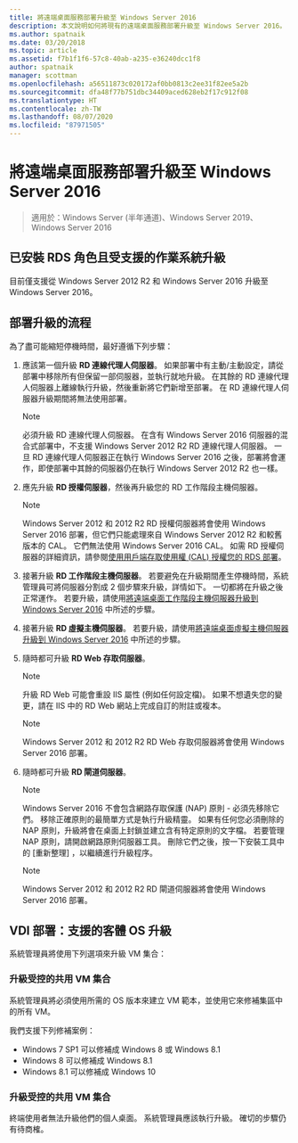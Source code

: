 ```yaml
---
title: 將遠端桌面服務部署升級至 Windows Server 2016
description: 本文說明如何將現有的遠端桌面服務部署升級至 Windows Server 2016。
ms.author: spatnaik
ms.date: 03/20/2018
ms.topic: article
ms.assetid: f7b1f1f6-57c8-40ab-a235-e36240dcc1f8
author: spatnaik
manager: scottman
ms.openlocfilehash: a56511873c020172af0bb0813c2ee31f82ee5a2b
ms.sourcegitcommit: dfa48f77b751dbc34409aced628eb2f17c912f08
ms.translationtype: HT
ms.contentlocale: zh-TW
ms.lasthandoff: 08/07/2020
ms.locfileid: "87971505"
---
```

# <a name="upgrading-your-remote-desktop-services-deployments-to-windows-server-2016"></a>將遠端桌面服務部署升級至 Windows Server 2016

>適用於：Windows Server (半年通道)、Windows Server 2019、Windows Server 2016

## <a name="supported-os-upgrades-with-rds-role-installed"></a>已安裝 RDS 角色且受支援的作業系統升級
目前僅支援從 Windows Server 2012 R2 和 Windows Server 2016 升級至 Windows Server 2016。

## <a name="flow-for-deployment-upgrades"></a>部署升級的流程
為了盡可能縮短停機時間，最好遵循下列步驟：

1. 應該第一個升級 **RD 連線代理人伺服器**。 如果部署中有主動/主動設定，請從部署中移除所有但保留一部伺服器，並執行就地升級。 在其餘的 RD 連線代理人伺服器上離線執行升級，然後重新將它們新增至部署。 在 RD 連線代理人伺服器升級期間將無法使用部署。

   > [!NOTE]
   > 必須升級 RD 連線代理人伺服器。 在含有 Windows Server 2016 伺服器的混合式部署中，不支援 Windows Server 2012 R2 RD 連線代理人伺服器。 一旦 RD 連線代理人伺服器正在執行 Windows Server 2016 之後，部署將會運作，即使部署中其餘的伺服器仍在執行 Windows Server 2012 R2 也一樣。

2. 應先升級 **RD 授權伺服器**，然後再升級您的 RD 工作階段主機伺服器。
   > [!NOTE]
   > Windows Server 2012 和 2012 R2 RD 授權伺服器將會使用 Windows Server 2016 部署，但它們只能處理來自 Windows Server 2012 R2 和較舊版本的 CAL。 它們無法使用 Windows Server 2016 CAL。 如需 RD 授權伺服器的詳細資訊，請參閱[使用用戶端存取使用權 (CAL) 授權您的 RDS 部署](rds-client-access-license.md)。

3. 接著升級 **RD 工作階段主機伺服器**。 若要避免在升級期間產生停機時間，系統管理員可將伺服器分割成 2 個步驟來升級，詳情如下。 一切都將在升級之後正常運作。 若要升級，請使用[將遠端桌面工作階段主機伺服器升級到 Windows Server 2016](upgrade-to-rdsh.md) 中所述的步驟。

4. 接著升級 **RD 虛擬主機伺服器**。 若要升級，請使用[將遠端桌面虛擬主機伺服器升級到 Windows Server 2016](upgrade-to-rdvh.md) 中所述的步驟。

5. 隨時都可升級 **RD Web 存取伺服器**。
   > [!NOTE]
   > 升級 RD Web 可能會重設 IIS 屬性 (例如任何設定檔)。 如果不想遺失您的變更，請在 IIS 中的 RD Web 網站上完成自訂的附註或複本。

   > [!NOTE]
   > Windows Server 2012 和 2012 R2 RD Web 存取伺服器將會使用 Windows Server 2016 部署。

6. 隨時都可升級 **RD 閘道伺服器**。
   > [!NOTE]
   > Windows Server 2016 不會包含網路存取保護 (NAP) 原則 - 必須先移除它們。 移除正確原則的最簡單方式是執行升級精靈。 如果有任何您必須刪除的 NAP 原則，升級將會在桌面上封鎖並建立含有特定原則的文字檔。 若要管理 NAP 原則，請開啟網路原則伺服器工具。 刪除它們之後，按一下安裝工具中的 [重新整理]  ，以繼續進行升級程序。

   > [!NOTE]
   > Windows Server 2012 和 2012 R2 RD 閘道伺服器將會使用 Windows Server 2016 部署。

## <a name="vdi-deployment--supported-guest-os-upgrade"></a>VDI 部署：支援的客體 OS 升級
系統管理員將使用下列選項來升級 VM 集合：

### <a name="upgrade-managed-shared-vm-collections"></a>升級受控的共用 VM 集合
系統管理員將必須使用所需的 OS 版本來建立 VM 範本，並使用它來修補集區中的所有 VM。

我們支援下列修補案例：
- Windows 7 SP1 可以修補成 Windows 8 或 Windows 8.1
- Windows 8 可以修補成 Windows 8.1
- Windows 8.1 可以修補成 Windows 10

### <a name="upgrade-unmanaged-shared-vm-collections"></a>升級受控的共用 VM 集合
終端使用者無法升級他們的個人桌面。 系統管理員應該執行升級。 確切的步驟仍有待商榷。